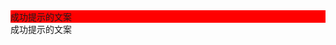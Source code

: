<div class="dome-alert demo-block">
  <div type="success" class="mred">成功提示的文案</div>
  <w-alert type="success">成功提示的文案</w-alert>
</div>


<style>
.mred{
  background:red;
}